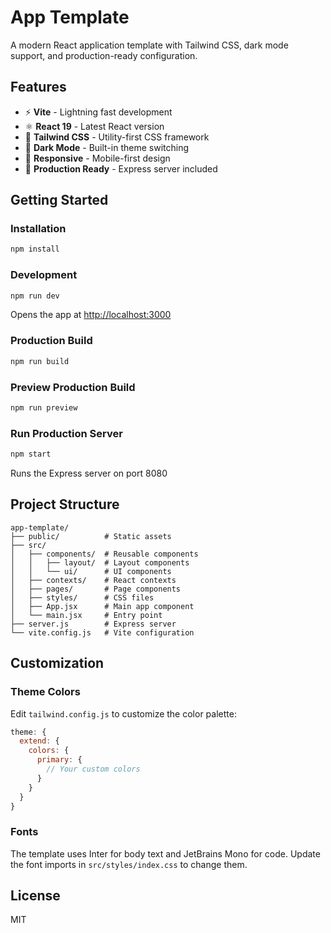 # App Template

A modern React application template with Tailwind CSS, dark mode support, and production-ready configuration.

## Features

- ⚡ **Vite** - Lightning fast development
- ⚛️ **React 19** - Latest React version
- 🎨 **Tailwind CSS** - Utility-first CSS framework
- 🌙 **Dark Mode** - Built-in theme switching
- 📱 **Responsive** - Mobile-first design
- 🚀 **Production Ready** - Express server included

## Getting Started

### Installation

```bash
npm install
```

### Development

```bash
npm run dev
```

Opens the app at [http://localhost:3000](http://localhost:3000)

### Production Build

```bash
npm run build
```

### Preview Production Build

```bash
npm run preview
```

### Run Production Server

```bash
npm start
```

Runs the Express server on port 8080

## Project Structure

```
app-template/
├── public/          # Static assets
├── src/
│   ├── components/  # Reusable components
│   │   ├── layout/  # Layout components
│   │   └── ui/      # UI components
│   ├── contexts/    # React contexts
│   ├── pages/       # Page components
│   ├── styles/      # CSS files
│   ├── App.jsx      # Main app component
│   └── main.jsx     # Entry point
├── server.js        # Express server
└── vite.config.js   # Vite configuration
```

## Customization

### Theme Colors

Edit `tailwind.config.js` to customize the color palette:

```js
theme: {
  extend: {
    colors: {
      primary: {
        // Your custom colors
      }
    }
  }
}
```

### Fonts

The template uses Inter for body text and JetBrains Mono for code. Update the font imports in `src/styles/index.css` to change them.

## License

MIT